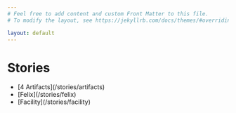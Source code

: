 ```yaml
---
# Feel free to add content and custom Front Matter to this file.
# To modify the layout, see https://jekyllrb.com/docs/themes/#overriding-theme-defaults

layout: default
---
```


<h1>Stories</h1>

<ul>
  <li>[4 Artifacts](/stories/artifacts)</li>
  <li>[Felix](/stories/felix)</li>
  <li>[Facility](/stories/facility)</li>
</ul>